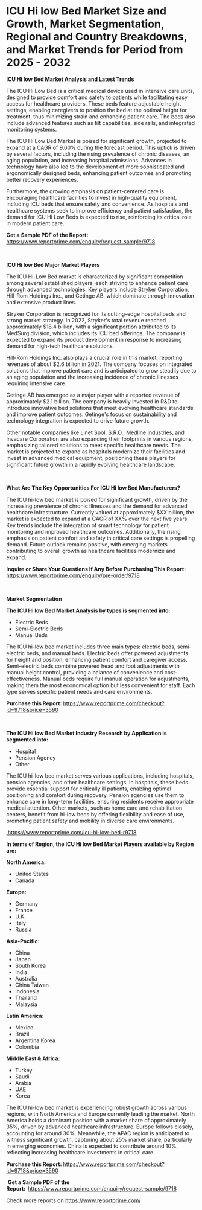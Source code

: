 <p><h1>ICU Hi low Bed Market Size and Growth, Market Segmentation, Regional and Country Breakdowns, and Market Trends for Period from 2025 -  2032</h1></p><p><strong>ICU Hi low Bed Market Analysis and Latest Trends</strong></p>
<p><p>The ICU Hi Low Bed is a critical medical device used in intensive care units, designed to provide comfort and safety to patients while facilitating easy access for healthcare providers. These beds feature adjustable height settings, enabling caregivers to position the bed at the optimal height for treatment, thus minimizing strain and enhancing patient care. The beds also include advanced features such as tilt capabilities, side rails, and integrated monitoring systems.</p><p>The ICU Hi Low Bed Market is poised for significant growth, projected to expand at a CAGR of 9.60% during the forecast period. This uptick is driven by several factors, including the rising prevalence of chronic diseases, an aging population, and increasing hospital admissions. Advances in technology have also led to the development of more sophisticated and ergonomically designed beds, enhancing patient outcomes and promoting better recovery experiences. </p><p>Furthermore, the growing emphasis on patient-centered care is encouraging healthcare facilities to invest in high-quality equipment, including ICU beds that ensure safety and convenience. As hospitals and healthcare systems seek to improve efficiency and patient satisfaction, the demand for ICU Hi Low Beds is expected to rise, reinforcing its critical role in modern patient care.</p></p>
<p><strong>Get a Sample PDF of the Report:&nbsp;</strong> <a href="https://www.reportprime.com/enquiry/request-sample/9718?utm_campaign=2719&utm_medium=2&utm_source=Github&utm_content=ia&utm_term=20032025&utm_id=icu-hi-low-bed">https://www.reportprime.com/enquiry/request-sample/9718</a></p>
<p>&nbsp;</p>
<p><strong>ICU Hi low Bed Major Market Players</strong></p>
<p><p>The ICU Hi-Low Bed market is characterized by significant competition among several established players, each striving to enhance patient care through advanced technologies. Key players include Stryker Corporation, Hill-Rom Holdings Inc., and Getinge AB, which dominate through innovation and extensive product lines.</p><p>Stryker Corporation is recognized for its cutting-edge hospital beds and strong market strategy. In 2022, Stryker's total revenue reached approximately $18.4 billion, with a significant portion attributed to its MedSurg division, which includes its ICU bed offerings. The company is expected to expand its product development in response to increasing demand for high-tech healthcare solutions.</p><p>Hill-Rom Holdings Inc. also plays a crucial role in this market, reporting revenues of about $2.6 billion in 2021. The company focuses on integrated solutions that improve patient care and is anticipated to grow steadily due to an aging population and the increasing incidence of chronic illnesses requiring intensive care.</p><p>Getinge AB has emerged as a major player with a reported revenue of approximately $2.1 billion. The company is heavily invested in R&D to introduce innovative bed solutions that meet evolving healthcare standards and improve patient outcomes. Getinge's focus on sustainability and technology integration is expected to drive future growth.</p><p>Other notable companies like Linet Spol. S.R.O., Medline Industries, and Invacare Corporation are also expanding their footprints in various regions, emphasizing tailored solutions to meet specific healthcare needs. The market is projected to expand as hospitals modernize their facilities and invest in advanced medical equipment, positioning these players for significant future growth in a rapidly evolving healthcare landscape.</p></p>
<p>&nbsp;</p>
<p><strong>What Are The Key Opportunities For ICU Hi low Bed Manufacturers?</strong></p>
<p><p>The ICU hi-low bed market is poised for significant growth, driven by the increasing prevalence of chronic illnesses and the demand for advanced healthcare infrastructure. Currently valued at approximately $XX billion, the market is expected to expand at a CAGR of XX% over the next five years. Key trends include the integration of smart technology for patient monitoring and improved healthcare outcomes. Additionally, the rising emphasis on patient comfort and safety in critical care settings is propelling demand. Future outlook remains positive, with emerging markets contributing to overall growth as healthcare facilities modernize and expand.</p></p>
<p><strong>Inquire or Share Your Questions If Any Before Purchasing This Report:</strong> <a href="https://www.reportprime.com/enquiry/pre-order/9718?utm_campaign=2719&utm_medium=2&utm_source=Github&utm_content=ia&utm_term=20032025&utm_id=icu-hi-low-bed">https://www.reportprime.com/enquiry/pre-order/9718</a></p>
<p>&nbsp;</p>
<p><strong>Market Segmentation</strong></p>
<p><strong>The ICU Hi low Bed Market Analysis by types is segmented into:</strong></p>
<p><ul><li>Electric Beds</li><li>Semi-Electric Beds</li><li>Manual Beds</li></ul></p>
<p><p>The ICU hi-low bed market includes three main types: electric beds, semi-electric beds, and manual beds. Electric beds offer powered adjustments for height and position, enhancing patient comfort and caregiver access. Semi-electric beds combine powered head and foot adjustments with manual height control, providing a balance of convenience and cost-effectiveness. Manual beds require full manual operation for adjustments, making them the most economical option but less convenient for staff. Each type serves specific patient needs and care environments.</p></p>
<p><strong>Purchase this Report:&nbsp;</strong><a href="https://www.reportprime.com/checkout?id=9718&price=3590&utm_campaign=2719&utm_medium=2&utm_source=Github&utm_content=ia&utm_term=20032025&utm_id=icu-hi-low-bed">https://www.reportprime.com/checkout?id=9718&price=3590</a></p>
<p>&nbsp;</p>
<p><strong>The ICU Hi low Bed Market Industry Research by Application is segmented into:</strong></p>
<p><ul><li>Hospital</li><li>Pension Agency</li><li>Other</li></ul></p>
<p><p>The ICU hi-low bed market serves various applications, including hospitals, pension agencies, and other healthcare settings. In hospitals, these beds provide essential support for critically ill patients, enabling optimal positioning and comfort during recovery. Pension agencies use them to enhance care in long-term facilities, ensuring residents receive appropriate medical attention. Other markets, such as home care and rehabilitation centers, benefit from hi-low beds by offering flexibility and ease of use, promoting patient safety and mobility in diverse care environments.</p></p>
<p><a href="https://www.reportprime.com/icu-hi-low-bed-r9718?utm_campaign=2719&utm_medium=2&utm_source=Github&utm_content=ia&utm_term=20032025&utm_id=icu-hi-low-bed">&nbsp;https://www.reportprime.com/icu-hi-low-bed-r9718</a></p>
<p><strong>In terms of Region, the ICU Hi low Bed Market Players available by Region are:</strong></p>
<p>
    <p> <strong> North America: </strong>
        <ul>
            <li>United States</li>
            <li>Canada</li>
        </ul>
        </p> 
    <p> <strong> Europe: </strong>
        <ul>
            <li>Germany</li>
            <li>France</li>
            <li>U.K.</li>
            <li>Italy</li>
            <li>Russia</li>
        </ul>
        </p> 
    <p> <strong> Asia-Pacific: </strong>
        <ul>
            <li>China</li>
            <li>Japan</li>
            <li>South Korea</li>
            <li>India</li>
            <li>Australia</li>
            <li>China Taiwan</li>
            <li>Indonesia</li>
            <li>Thailand</li>
            <li>Malaysia</li>
        </ul>
        </p> 
    <p> <strong> Latin America: </strong>
        <ul>
            <li>Mexico</li>
            <li>Brazil</li>
            <li>Argentina Korea</li>
            <li>Colombia</li>
        </ul>
        </p> 
    <p> <strong> Middle East & Africa: </strong>
        <ul>
            <li>Turkey</li>
            <li>Saudi</li>
            <li>Arabia</li>
            <li>UAE</li>
            <li>Korea</li>
        </ul>
    </p>
    </p>
<p><p>The ICU hi-low bed market is experiencing robust growth across various regions, with North America and Europe currently leading the market. North America holds a dominant position with a market share of approximately 35%, driven by advanced healthcare infrastructure. Europe follows closely, accounting for around 30%. Meanwhile, the APAC region is anticipated to witness significant growth, capturing about 25% market share, particularly in emerging economies. China is expected to contribute around 10%, reflecting increasing healthcare investments in critical care.</p></p>
<p><strong>Purchase this Report: </strong><a href="https://www.reportprime.com/checkout?id=9718&price=3590&utm_campaign=2719&utm_medium=2&utm_source=Github&utm_content=ia&utm_term=20032025&utm_id=icu-hi-low-bed">https://www.reportprime.com/checkout?id=9718&price=3590</a></p>
<p>&nbsp;<strong>Get a Sample PDF of the Report:&nbsp;&nbsp;</strong><a href="https://www.reportprime.com/enquiry/request-sample/9718?utm_campaign=2719&utm_medium=2&utm_source=Github&utm_content=ia&utm_term=20032025&utm_id=icu-hi-low-bed">https://www.reportprime.com/enquiry/request-sample/9718</a></p>
<p><strong></strong></p>
<p>Check more reports on <a href="https://www.reportprime.com/?utm_campaign=2719&utm_medium=2&utm_source=Github&utm_content=ia&utm_term=20032025&utm_id=icu-hi-low-bed">https://www.reportprime.com/</a></p>